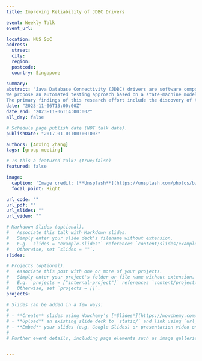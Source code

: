 ```yaml
---
title: Improving Reliability of JDBC Drivers

event: Weekly Talk
event_url: 

location: NUS SoC
address:
  street: 
  city: 
  region: 
  postcode:
  country: Singapore

summary: 
abstract: "Java Database Connectivity (JDBC) drivers are software components that enable Java applications to interact with relational database systems. The numerous APIs potentially introduce significant complexity and might make JDBC drivers prone to bugs. This study holds importance as JDBC drivers have been widely used in Java applications, the reliability of JDBC drivers have large impact on the security of those applications. 
We propose an automated testing approach based on a state-machine model, enabling the automatic generation of test cases specifically designed to differentially test various JDBC drivers. Thus, the key conceptual challenge was to tackle the so-called test oracle and test-case generation problems. The test oracle problem is the challenge of determining the correct outcome or expected result for a given test case, while the test generation problem involves creating effective test cases to thoroughly exercise a system or software.
The primary findings of this research effort include the discovery of two bugs within the DuckDB JDBC driver, which were subsequently verified and confirmed by the developers. Additionally, the study has unearthed several previously unnoticed discrepancies in the behaviors exhibited by various JDBC drivers. Overall, this dissertation introduces a pragmatic approach to testing JDBC drivers, which can help identify and address critical issues in these drivers. This research contributes to the quest for dependable database connectivity within Java applications."
date: "2023-11-06T13:00:00Z"
date_end: "2023-11-06T14:00:00Z"
all_day: false

# Schedule page publish date (NOT talk date).
publishDate: "2017-01-01T00:00:00Z"

authors: [Anxing Zhang]
tags: [group meeting]

# Is this a featured talk? (true/false)
featured: false

image:
  caption: 'Image credit: [**Unsplash**](https://unsplash.com/photos/bzdhc5b3Bxs)'
  focal_point: Right

url_code: ""
url_pdf: ""
url_slides: ""
url_video: ""

# Markdown Slides (optional).
#   Associate this talk with Markdown slides.
#   Simply enter your slide deck's filename without extension.
#   E.g. `slides = "example-slides"` references `content/slides/example-slides.md`.
#   Otherwise, set `slides = ""`.
slides:

# Projects (optional).
#   Associate this post with one or more of your projects.
#   Simply enter your project's folder or file name without extension.
#   E.g. `projects = ["internal-project"]` references `content/project/deep-learning/index.md`.
#   Otherwise, set `projects = []`.
projects:

# Slides can be added in a few ways:
# 
# - **Create** slides using Wowchemy's [*Slides*](https://wowchemy.com/docs/managing-content/#create-slides) feature and link using `slides` parameter in the front matter of the talk file
# - **Upload** an existing slide deck to `static/` and link using `url_slides` parameter in the front matter of the talk file
# - **Embed** your slides (e.g. Google Slides) or presentation video on this page using [shortcodes](https://wowchemy.com/docs/writing-markdown-latex/).
# 
# Further event details, including page elements such as image galleries, can be added to the body of this page.


---
```

